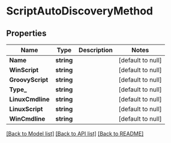 # ScriptAutoDiscoveryMethod

## Properties
Name | Type | Description | Notes
------------ | ------------- | ------------- | -------------
**Name** | **string** |  | [default to null]
**WinScript** | **string** |  | [default to null]
**GroovyScript** | **string** |  | [default to null]
**Type_** | **string** |  | [default to null]
**LinuxCmdline** | **string** |  | [default to null]
**LinuxScript** | **string** |  | [default to null]
**WinCmdline** | **string** |  | [default to null]

[[Back to Model list]](../README.md#documentation-for-models) [[Back to API list]](../README.md#documentation-for-api-endpoints) [[Back to README]](../README.md)


